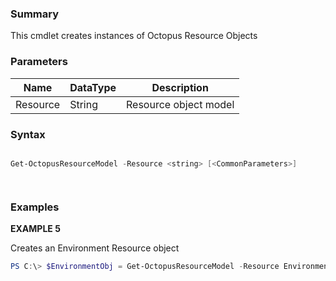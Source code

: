 ﻿### Summary
This cmdlet creates instances of Octopus Resource Objects
### Parameters
| Name | DataType          | Description |
| ------------- | ----------- | ----------- |
| Resource | String |  Resource object model     |

### Syntax
``` powershell

Get-OctopusResourceModel -Resource <string> [<CommonParameters>]




``` 

### Examples
**EXAMPLE 5**

Creates an Environment Resource object

 ``` powershell 
 PS C:\> $EnvironmentObj = Get-OctopusResourceModel -Resource Environment
 ``` 

